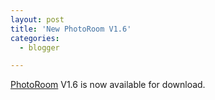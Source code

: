 ```yaml
---
layout: post
title: 'New PhotoRoom V1.6'
categories:
  - blogger

---
```


[PhotoRoom](http://photoroom.sf.net/) V1.6 is now available for download.
